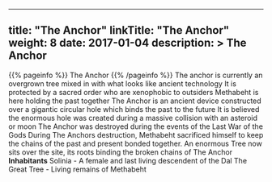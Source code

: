
---
title: "The Anchor"
linkTitle: "The Anchor"
weight: 8
date: 2017-01-04
description: >
 The Anchor
---

{{% pageinfo %}}
The Anchor
{{% /pageinfo %}}
The anchor is currently an overgrown tree mixed in with what looks like ancient technology  It is protected by a sacred order who are xenophobic to outsiders  Methabeht is here holding the past together  The Anchor is an ancient device constructed over a gigantic circular hole which binds the past to the future  It is believed the enormous hole was created during a massive collision with an asteroid or moon  The Anchor was destroyed during the events of the Last War of the Gods  During The Anchors destruction, Methabeht sacrificed himself to keep the chains of the past and present bonded together. An enormous Tree now sits over the site, its roots binding the broken chains of The Anchor  **Inhabitants**  Solinia - A female and last living descendent of the Dal  The Great Tree - Living remains of Methabeht
